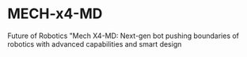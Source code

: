 # MECH-x4-MD
Future of Robotics "Mech X4-MD: Next-gen bot pushing boundaries of robotics with advanced capabilities and smart design
